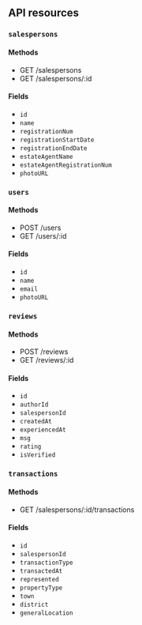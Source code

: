 ## API resources

### `salespersons`
#### Methods
- GET /salespersons
- GET /salespersons/:id
#### Fields
- `id`
- `name`
- `registrationNum`
- `registrationStartDate`
- `registrationEndDate`
- `estateAgentName`
- `estateAgentRegistrationNum`
- `photoURL`



### `users`
#### Methods
- POST /users
- GET /users/:id
#### Fields
- `id`
- `name`
- `email`
- `photoURL`


### `reviews`
#### Methods
- POST /reviews
- GET /reviews/:id
#### Fields
- `id`
- `authorId`
- `salespersonId`
- `createdAt`
- `experiencedAt`
- `msg`
- `rating`
- `isVerified`



### `transactions`
#### Methods
- GET /salespersons/:id/transactions
#### Fields
- `id`
- `salespersonId`
- `transactionType`
- `transactedAt`
- `represented`
- `propertyType`
- `town`
- `district`
- `generalLocation`
